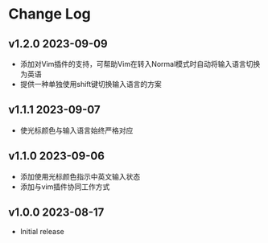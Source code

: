 # Change Log

## v1.2.0   2023-09-09
- 添加对Vim插件的支持，可帮助Vim在转入Normal模式时自动将输入语言切换为英语
- 提供一种单独使用shift键切换输入语言的方案

## v1.1.1   2023-09-07
- 使光标颜色与输入语言始终严格对应
  
## v1.1.0   2023-09-06
- 添加使用光标颜色指示中英文输入状态
- 添加与vim插件协同工作方式

## v1.0.0   2023-08-17
- Initial release
  



